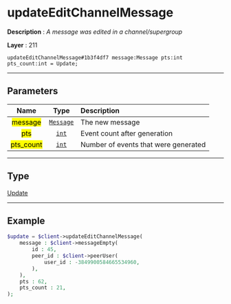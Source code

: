 # updateEditChannelMessage

**Description** : *A message was edited in a channel/supergroup*

**Layer** : 211

```tl
updateEditChannelMessage#1b3f4df7 message:Message pts:int pts_count:int = Update;
```

---

## Parameters

| Name | Type | Description |
| :---: | :---: | :--- |
| <mark>message</mark> | [`Message`](type/Message) | The new message |
| <mark>pts</mark> | [`int`](type/int) | Event count after generation |
| <mark>pts_count</mark> | [`int`](type/int) | Number of events that were generated |

---

## Type

[Update](type/Update)

---

## Example

```php
$update = $client->updateEditChannelMessage(
	message : $client->messageEmpty(
		id : 45,
		peer_id : $client->peerUser(
			user_id : -3849900584665534960,
		),
	),
	pts : 62,
	pts_count : 21,
);
```